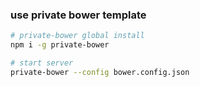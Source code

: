 
### use private bower template

```sh
# private-bower global install
npm i -g private-bower

# start server
private-bower --config bower.config.json
```

